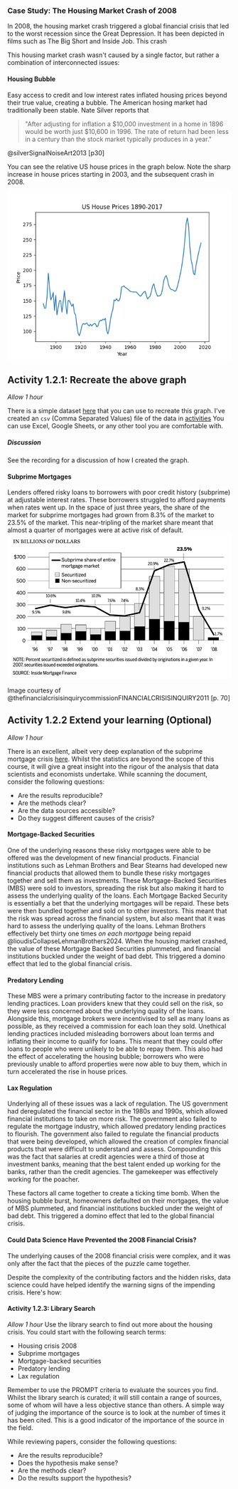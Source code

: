 ### Case Study: The Housing Market Crash of 2008

In 2008, the housing market crash triggered a global financial crisis that led
to the worst recession since the Great Depression. It has been depicted in films
such as The Big Short and Inside Job. This crash

This housing market crash wasn't caused by a single factor, but rather a
combination of interconnected issues:

#### Housing Bubble

Easy access to credit and low interest rates inflated housing prices beyond
their true value, creating a bubble. The American hosing market had
traditionally been stable. Nate Silver reports that

> "After adjusting for inflation a $10,000 investment in a home in 1896 would be
> worth just $10,600 in 1996. The rate of return had been less in a century than
> the stock market typically produces in a year."

@silverSignalNoiseArt2013 [p30]

You can see the relative US house prices in the graph below. Note the sharp
increase in house prices starting in 2003, and the subsequent crash in 2008.

![US House Prices 1890 - 2017](Assets/houseprices.png)

## Activity 1.2.1: Recreate the above graph

_Allow 1 hour_

There is a simple dataset
[here](https://www.multpl.com/case-shiller-home-price-index-inflation-adjusted/table/by-month)
that you can use to recreate this graph. I've created an `csv` (Comma Separated
Values) file of the data in [activities](../Activities/1/houseprices.csv) You
can use Excel, Google Sheets, or any other tool you are comfortable with.

##### Discussion

See the recording for a discussion of how I created the graph.

#### Subprime Mortgages

Lenders offered risky loans to borrowers with poor credit history (subprime) at
adjustable interest rates. These borrowers struggled to afford payments when
rates went up. In the space of just three years, the share of the market for
subprime mortgages had grown from 8.3% of the market to 23.5% of the market.
This near-tripling of the market share meant that almost a quarter of mortgages
were at active risk of default.
![Subprime Market Share 1996 - 2008](Assets/subprime.png)

Image courtesy of @thefinancialcrisisinquirycommissionFINANCIALCRISISINQUIRY2011
[p. 70]

## Activity 1.2.2 Extend your learning (Optional)

_Allow 1 hour_

There is an excellent, albeit very deep explanation of the subprime mortgage
crisis
[here](https://www.nber.org/system/files/working_papers/w14625/w14625.pdf).
Whilst the statistics are beyond the scope of this course, it will give a great
insight into the rigour of the analysis that data scientists and economists
undertake. While scanning the document, consider the following questions:

- Are the results reproducible?
- Are the methods clear?
- Are the data sources accessible?
- Do they suggest different causes of the crisis?

#### Mortgage-Backed Securities

One of the underlying reasons these risky mortgages were able to be offered was
the development of new financial products. Financial institutions such as Lehman
Brothers and Bear Stearns had developed new financial products that allowed them
to bundle these risky mortgages together and sell them as investments. These
Mortgage-Backed Securities (MBS) were sold to investors, spreading the risk but
also making it hard to assess the underlying quality of the loans. Each Mortgage
Backed Security is essentially a bet that the underlying mortgages will be
repaid. These bets were then bundled together and sold on to other investors.
This meant that the risk was spread across the financial system, but also meant
that it was hard to assess the underlying quality of the loans. Lehman Brothers
effectively bet thirty one times _on each mortgage_ being repaid
@lioudisCollapseLehmanBrothers2024. When the housing market crashed, the value
of these Mortgage Backed Securities plummeted, and financial institutions
buckled under the weight of bad debt. This triggered a domino effect that led to
the global financial crisis.

#### Predatory Lending

These MBS were a primary contributing factor to the increase in predatory
lending practices. Loan providers knew that they could sell on the risk, so they
were less concerned about the underlying quality of the loans. Alongside this,
mortgage brokers were incentivised to sell as many loans as possible, as they
received a commission for each loan they sold. Unethical lending practices
included misleading borrowers about loan terms and inflating their income to
qualify for loans. This meant that they could offer loans to people who were
unlikely to be able to repay them. This also had the effect of accelerating the
housing bubble; borrowers who were previously unable to afford properties were
now able to buy them, which in turn accelerated the rise in house prices.

#### Lax Regulation

Underlying all of these issues was a lack of regulation. The US government had
deregulated the financial sector in the 1980s and 1990s, which allowed financial
institutions to take on more risk. The government also failed to regulate the
mortgage industry, which allowed predatory lending practices to flourish. The
government also failed to regulate the financial products that were being
developed, which allowed the creation of complex financial products that were
difficult to understand and assess. Compounding this was the fact that salaries
at credit agencies were a third of those at investment banks, meaning that the
best talent ended up working for the banks, rather than the credit agencies. The
gamekeeper was effectively working for the poacher.

These factors all came together to create a ticking time bomb. When the housing
bubble burst, homeowners defaulted on their mortgages, the value of MBS
plummeted, and financial institutions buckled under the weight of bad debt. This
triggered a domino effect that led to the global financial crisis.

#### Could Data Science Have Prevented the 2008 Financial Crisis?

The underlying causes of the 2008 financial crisis were complex, and it was only
after the fact that the pieces of the puzzle came together.
<!--TODO: add examples-->

Despite the complexity of the contributing factors and the hidden risks, data
science could have helped identify the warning signs of the impending crisis.
Here's how:

#### Activity 1.2.3: Library Search

_Allow 1 hour_ Use the library search to find out more about the housing crisis.
You could start with the following search terms:

- Housing crisis 2008
- Subprime mortgages
- Mortgage-backed securities
- Predatory lending
- Lax regulation

Remember to use the PROMPT criteria to evaluate the sources you find. Whilst the
library search is curated; it will still contain a range of sources, some of
whom will have a less objective stance than others. A simple way of judging the
importance of the source is to look at the number of times it has been cited.
This is a good indicator of the importance of the source in the field.

While reviewing papers, consider the following questions:

- Are the results reproducible?
- Does the hypothesis make sense?
- Are the methods clear?
- Do the results support the hypothesis?
